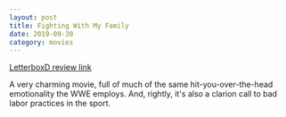 ```yaml
---
layout: post
title: Fighting With My Family
date: 2019-09-30
category: movies
---
```

 
[LetterboxD review link](https://letterboxd.com/samarthbhaskar/film/fighting-with-my-family/)

A very charming movie, full of much of the same hit-you-over-the-head emotionality the WWE employs. And, rightly, it's also a clarion call to bad labor practices in the sport. 